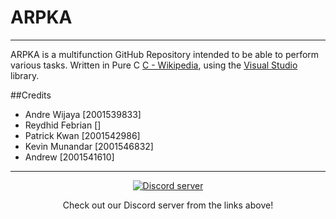 # ARPKA
---
ARPKA is a multifunction GitHub Repository intended to be able to perform various tasks.
Written in Pure C [C - Wikipedia](https://en.wikipedia.org/wiki/C_(programming_language)), using the [Visual Studio](https://en.wikipedia.org/wiki/Microsoft_Visual_Studio) library.

##Credits

- Andre Wijaya [2001539833]
- Reydhid Febrian []
- Patrick Kwan [2001542986]
- Kevin Munandar [2001546832]
- Andrew [2001541610]
---

<p align="center">
  <a href="https://discord.gg/KmBJ2g2"><img src="https://discordapp.com/api/guilds/171259809549647873/widget.png?style=banner2" alt="Discord server"></a>
</p>
<p align="center">
Check out our Discord server from the links above!
</p>
